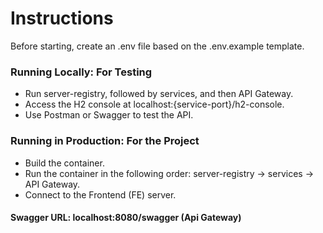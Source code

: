 # Instructions
Before starting, create an .env file based on the .env.example template.

### Running Locally: For Testing
* Run server-registry, followed by services, and then API Gateway.
* Access the H2 console at localhost:{service-port}/h2-console.
* Use Postman or Swagger to test the API.

### Running in Production: For the Project
* Build the container.
* Run the container in the following order: server-registry → services → API Gateway.
* Connect to the Frontend (FE) server.

#### Swagger URL: localhost:8080/swagger (Api Gateway)
